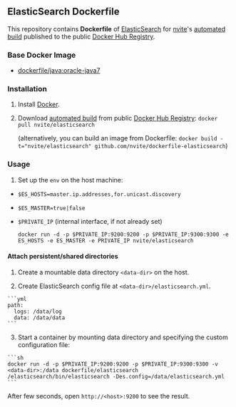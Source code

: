 ## ElasticSearch Dockerfile


This repository contains **Dockerfile** of [ElasticSearch](http://www.elasticsearch.org/) for [nvite](https://nvite.com/)'s [automated build](https://registry.hub.docker.com/u/nvite/elasticsearch/) published to the public [Docker Hub Registry](https://registry.hub.docker.com/).


### Base Docker Image

* [dockerfile/java:oracle-java7](http://dockerfile.github.io/#/java)


### Installation

1. Install [Docker](https://www.docker.com/).

2. Download [automated build](https://registry.hub.docker.com/u/nvite/elasticsearch/) from public [Docker Hub Registry](https://registry.hub.docker.com/): `docker pull nvite/elasticsearch`

   (alternatively, you can build an image from Dockerfile: `docker build -t="nvite/elasticsearch" github.com/nvite/dockerfile-elasticsearch`)


### Usage

1. Set up the `env` on the host machine:

  - `$ES_HOSTS=master.ip.addresses,for.unicast.discovery`
  - `$ES_MASTER=true|false`
  - `$PRIVATE_IP` (internal interface, if not already set)

    `docker run -d -p $PRIVATE_IP:9200:9200 -p $PRIVATE_IP:9300:9300 -e ES_HOSTS -e ES_MASTER -e PRIVATE_IP nvite/elasticsearch`

#### Attach persistent/shared directories

  1. Create a mountable data directory `<data-dir>` on the host.

  2. Create ElasticSearch config file at `<data-dir>/elasticsearch.yml`.

    ```yml
    path:
      logs: /data/log
      data: /data/data
    ```

  3. Start a container by mounting data directory and specifying the custom configuration file:

    ```sh
    docker run -d -p $PRIVATE_IP:9200:9200 -p $PRIVATE_IP:9300:9300 -v <data-dir>:/data dockerfile/elasticsearch /elasticsearch/bin/elasticsearch -Des.config=/data/elasticsearch.yml
    ```

After few seconds, open `http://<host>:9200` to see the result.
